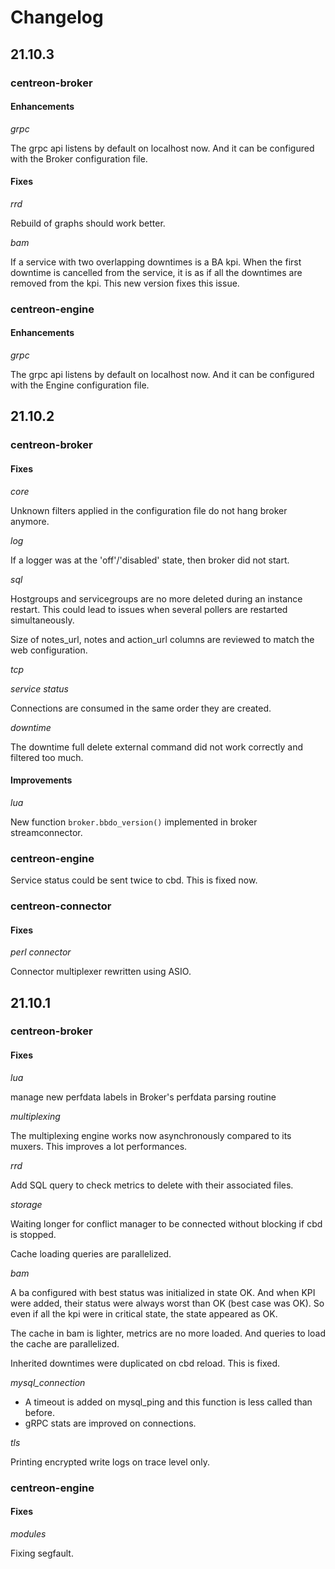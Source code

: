 # Changelog

## 21.10.3

### centreon-broker

#### Enhancements

*grpc*

The grpc api listens by default on localhost now. And it can be configured
with the Broker configuration file.

#### Fixes

*rrd*

Rebuild of graphs should work better.

*bam*

If a service with two overlapping downtimes is a BA kpi. When the first downtime
is cancelled from the service, it is as if all the downtimes are removed from
the kpi. This new version fixes this issue.

### centreon-engine

#### Enhancements

*grpc*

The grpc api listens by default on localhost now. And it can be configured
with the Engine configuration file.

## 21.10.2

### centreon-broker

#### Fixes

*core*

Unknown filters applied in the configuration file do not hang broker anymore.

*log*

If a logger was at the 'off'/'disabled' state, then broker did not start.

*sql*

Hostgroups and servicegroups are no more deleted during an instance restart.
This could lead to issues when several pollers are restarted simultaneously.

Size of notes\_url, notes and action\_url columns are reviewed to match the
web configuration.

*tcp*

*service status*

Connections are consumed in the same order they are created.

*downtime*

The downtime full delete external command did not work correctly and filtered
too much.

#### Improvements

*lua*

New function `broker.bbdo_version()` implemented in broker streamconnector.

### centreon-engine

Service status could be sent twice to cbd. This is fixed now.

### centreon-connector

#### Fixes
*perl connector*

Connector multiplexer rewritten using ASIO.

## 21.10.1

### centreon-broker

#### Fixes

*lua*

manage new perfdata labels in Broker's perfdata parsing routine

*multiplexing*

The multiplexing engine works now asynchronously compared to its muxers. This
improves a lot performances.

*rrd*

Add SQL query to check metrics to delete with their associated files.

*storage*

Waiting longer for conflict manager to be connected without blocking if cbd
is stopped.

Cache loading queries are parallelized.

*bam*

A ba configured with best status was initialized in state OK. And when KPI were
added, their status were always worst than OK (best case was OK). So even if all
the kpi were in critical state, the state appeared as OK.

The cache in bam is lighter, metrics are no
more loaded. And queries to load the cache are parallelized.

Inherited downtimes were duplicated on cbd reload. This is fixed.

*mysql_connection*

* A timeout is added on mysql\_ping and this function is less called than
  before.
* gRPC stats are improved on connections.

*tls*

Printing encrypted write logs on trace level only.

### centreon-engine

#### Fixes

*modules*

Fixing segfault.
